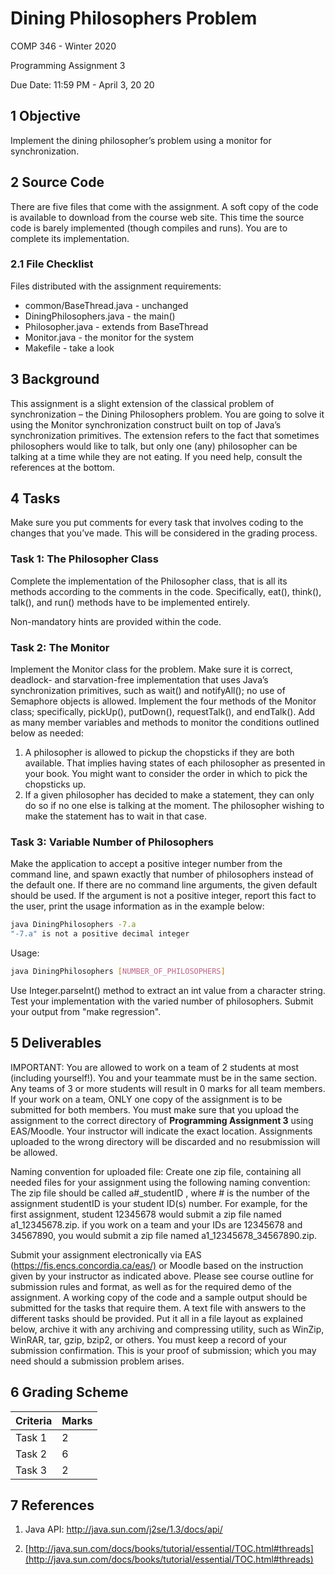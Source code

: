 # Dining Philosophers Problem

COMP 346 - Winter 2020

Programming Assignment 3

Due Date: 11:59 PM - April 3, 20 20

## 1 Objective

Implement the dining philosopher’s problem using a monitor for synchronization.

## 2 Source Code

There are five files that come with the assignment. A soft copy of the code is available to
download from the course web site. This time the source code is barely implemented (though
compiles and runs). You are to complete its implementation.

### 2.1 File Checklist

Files distributed with the assignment requirements:

- common/BaseThread.java - unchanged
- DiningPhilosophers.java - the main()
- Philosopher.java - extends from BaseThread
- Monitor.java - the monitor for the system
- Makefile - take a look

## 3 Background

This assignment is a slight extension of the classical problem of synchronization – the
Dining Philosophers problem. You are going to solve it using the Monitor synchronization
construct built on top of Java’s synchronization primitives. The extension refers to the fact that
sometimes philosophers would like to talk, but only one (any) philosopher can be talking at a
time while they are not eating. If you need help, consult the references at the bottom.

## 4 Tasks

Make sure you put comments for every task that involves coding to the changes that
you’ve made. This will be considered in the grading process.

### Task 1: The Philosopher Class

Complete the implementation of the Philosopher class, that is all its methods according to
the comments in the code. Specifically, eat(), think(), talk(), and run() methods have to be
implemented entirely.

Non-mandatory hints are provided within the code.

### Task 2: The Monitor

Implement the Monitor class for the problem. Make sure it is correct, deadlock- and
starvation-free implementation that uses Java’s synchronization primitives, such as wait() and
notifyAll(); no use of Semaphore objects is allowed. Implement the four methods of the Monitor
class; specifically, pickUp(), putDown(), requestTalk(), and endTalk(). Add as many member
variables and methods to monitor the conditions outlined below as needed:

1. A philosopher is allowed to pickup the chopsticks if they are both available. That implies
having states of each philosopher as presented in your book. You might want to consider the
order in which to pick the chopsticks up.
2. If a given philosopher has decided to make a statement, they can only do so if no one else is
talking at the moment. The philosopher wishing to make the statement has to wait in that case.

### Task 3: Variable Number of Philosophers

Make the application to accept a positive integer number from the command line, and
spawn exactly that number of philosophers instead of the default one. If there are no command
line arguments, the given default should be used. If the argument is not a positive integer, report
this fact to the user, print the usage information as in the example below:

```bash
java DiningPhilosophers -7.a
"-7.a" is not a positive decimal integer
```

Usage:

```bash
java DiningPhilosophers [NUMBER_OF_PHILOSOPHERS]
```

Use Integer.parseInt() method to extract an int value from a character string.
Test your implementation with the varied number of philosophers. Submit your output from
"make regression".

## 5 Deliverables

IMPORTANT: You are allowed to work on a team of 2 students at most (including yourself!).
You and your teammate must be in the same section. Any teams of 3 or more students will result
in 0 marks for all team members. If your work on a team, ONLY one copy of the assignment is to
be submitted for both members. You must make sure that you upload the assignment to the
correct directory of **Programming Assignment 3** using EAS/Moodle. Your instructor will
indicate the exact location. Assignments uploaded to the wrong directory will be discarded and no
resubmission will be allowed.

Naming convention for uploaded file: Create one zip file, containing all needed files for your assignment using the following naming convention: The zip file should be called a#_studentID , where # is the number of the assignment studentID is your student ID(s) number. For example, for the first assignment, student 12345678 would submit a zip file named a1_12345678.zip. if you work on a team and your IDs are 12345678 and 34567890, you would submit a zip file named a1_12345678_34567890.zip.

Submit your assignment electronically via EAS (<https://fis.encs.concordia.ca/eas/)> or Moodle based on the instruction given by your instructor as indicated above. Please see course outline for submission rules and format, as well as for the required demo of the assignment. A working copy of the code and a sample output should be submitted for the tasks that require them. A text file with answers to the different tasks should be provided. Put it all in a file layout as explained below, archive it with any archiving and compressing utility, such as WinZip, WinRAR, tar, gzip, bzip2, or others. You must keep a record of your submission confirmation. This is your proof of submission; which you may need should a submission problem arises.

## 6 Grading Scheme

| Criteria | Marks |
|----------|-------|
| Task 1   | 2     |
| Task 2   | 6     |
| Task 3   | 2     |

## 7 References

1. Java API: <http://java.sun.com/j2se/1.3/docs/api/>

2. [http://java.sun.com/docs/books/tutorial/essential/TOC.html#threads](http://java.sun.com/docs/books/tutorial/essential/TOC.html#threads)
